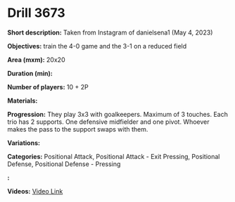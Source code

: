 # Drill 3673

**Short description:**
Taken from Instagram of danielsena1 (May 4, 2023)

**Objectives:**
train the 4-0 game and the 3-1 on a reduced field

**Area (mxm):**
20x20

**Duration (min):**


**Number of players:**
10 + 2P

**Materials:**


**Progression:**
They play 3x3 with goalkeepers. Maximum of 3 touches. Each trio has 2 supports. One defensive midfielder and one pivot. Whoever makes the pass to the support swaps with them.

**Variations:**


**Categories:**
Positional Attack, Positional Attack - Exit Pressing, Positional Defense, Positional Defense - Pressing

**:**


**Videos:**
[Video Link](https://www.youtube.com/embed/USenF5NlXcI)

